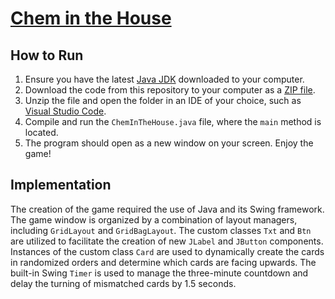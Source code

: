# [Chem in the House](https://github.com/cheminthehouse/cheminthehouse.github.io)

## How to Run

1. Ensure you have the latest [Java JDK](https://www.oracle.com/java/technologies/downloads/) downloaded to your computer.
2. Download the code from this repository to your computer as a [ZIP file](https://github.com/cheminthehouse/cheminthehouse.github.io/archive/refs/heads/main.zip).
3. Unzip the file and open the folder in an IDE of your choice, such as [Visual Studio Code](https://code.visualstudio.com/download).
4. Compile and run the `ChemInTheHouse.java` file, where the `main` method is located.
5. The program should open as a new window on your screen. Enjoy the game!

## Implementation

The creation of the game required the use of Java and its Swing framework. The game window is organized by a combination of layout managers, including `GridLayout` and `GridBagLayout`. The custom classes `Txt` and `Btn` are utilized to facilitate the creation of new `JLabel` and `JButton` components. Instances of the custom class `Card` are used to dynamically create the cards in randomized orders and determine which cards are facing upwards. The built-in Swing `Timer` is used to manage the three-minute countdown and delay the turning of mismatched cards by 1.5 seconds.
